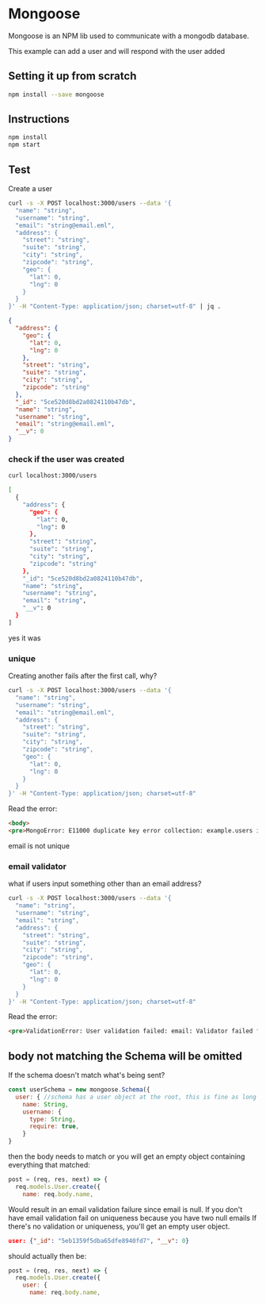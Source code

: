 # Mongoose

Mongoose is an NPM lib used to communicate with a mongodb database.

This example can add a user and will respond with the user added

## Setting it up from scratch

```sh
npm install --save mongoose
```

## Instructions

```sh
npm install
npm start
```

## Test

Create a user

```sh
curl -s -X POST localhost:3000/users --data '{
  "name": "string",
  "username": "string",
  "email": "string@email.eml",
  "address": {
    "street": "string",
    "suite": "string",
    "city": "string",
    "zipcode": "string",
    "geo": {
      "lat": 0,
      "lng": 0
    }
  }
}' -H "Content-Type: application/json; charset=utf-8" | jq .
```

```json
{
  "address": {
    "geo": {
      "lat": 0,
      "lng": 0
    },
    "street": "string",
    "suite": "string",
    "city": "string",
    "zipcode": "string"
  },
  "_id": "5ce520d8bd2a0824110b47db",
  "name": "string",
  "username": "string",
  "email": "string@email.eml",
  "__v": 0
}
```

### check if the user was created

```sh
curl localhost:3000/users

[
  {
    "address": {
      "geo": {
        "lat": 0,
        "lng": 0
      },
      "street": "string",
      "suite": "string",
      "city": "string",
      "zipcode": "string"
    },
    "_id": "5ce520d8bd2a0824110b47db",
    "name": "string",
    "username": "string",
    "email": "string",
    "__v": 0
  }
]
```

yes it was

### unique

Creating another fails after the first call, why?

```sh
curl -s -X POST localhost:3000/users --data '{
  "name": "string",
  "username": "string",
  "email": "string@email.eml",
  "address": {
    "street": "string",
    "suite": "string",
    "city": "string",
    "zipcode": "string",
    "geo": {
      "lat": 0,
      "lng": 0
    }
  }
}' -H "Content-Type: application/json; charset=utf-8"
```

Read the error:

```html
<body>
<pre>MongoError: E11000 duplicate key error collection: example.users index: email_1
```

email is not unique

### email validator

what if users input something other than an email address?

```sh
curl -s -X POST localhost:3000/users --data '{
  "name": "string",
  "username": "string",
  "email": "string",
  "address": {
    "street": "string",
    "suite": "string",
    "city": "string",
    "zipcode": "string",
    "geo": {
      "lat": 0,
      "lng": 0
    }
  }
}' -H "Content-Type: application/json; charset=utf-8"
```

Read the error:

```html
<pre>ValidationError: User validation failed: email: Validator failed for path `email
```

## body not matching the Schema will be omitted

If the schema doesn't match what's being sent?

```js
const userSchema = new mongoose.Schema({
  user: { //schema has a user object at the root, this is fine as long as you're consistent
    name: String,
    username: {
      type: String,
      require: true,
    }
}
```

then the body needs to match or you will get an empty object containing everything that matched:

```js
post = (req, res, next) => {
  req.models.User.create({
    name: req.body.name,
```

Would result in an email validation failure since email is null.
If you don't have email validation fail on uniqueness because you have two null emails
If there's no validation or uniqueness, you'll get an empty user object.

```json
user: {"_id": "5eb1359f5dba65dfe8940fd7", "__v": 0}
```

should actually then be:

```js
post = (req, res, next) => {
  req.models.User.create({
    user: {
      name: req.body.name,
```
